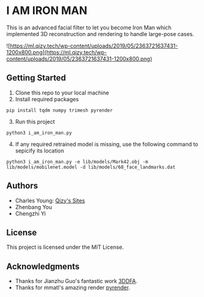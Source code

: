 # I AM IRON MAN

This is an advanced facial filter to let you become Iron Man which implemented 3D reconstruction and rendering to handle large-pose cases.

![https://ml.qizy.tech/wp-content/uploads/2019/05/2363721637431-1200x800.png](https://ml.qizy.tech/wp-content/uploads/2019/05/2363721637431-1200x800.png)

## Getting Started

1. Clone this repo to your local machine
2. Install required packages

```shell
pip install tqdm numpy trimesh pyrender
```

3. Run this project

```shell
python3 i_am_iron_man.py
```

4. If any required retrained model is missing, use the following command to sepicify its location

``` shell
python3 i_am_iron_man.py -e lib/models/Mark42.obj -m lib/models/mobilenet.model -d lib/models/68_face_landmarks.dat
```



## Authors

* Charles Young: [Qizy's Sites](https://qizy.tech/)
* Zhenbang You
* Chengzhi Yi

## License

This project is licensed under the MIT License.

## Acknowledgments

* Thanks for Jianzhu Guo's fantastic work [3DDFA](https://github.com/cleardusk/3DDFA).
* Thanks for mmatl's amazing render [pyrender](https://github.com/mmatl/pyrender).


